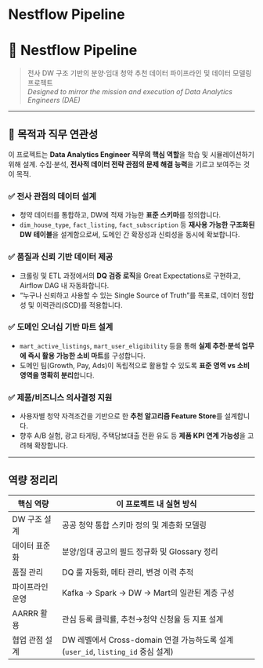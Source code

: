 # Nestflow Pipeline

# 🏡 Nestflow Pipeline
> 전사 DW 구조 기반의 분양·임대 청약 추천 데이터 파이프라인 및 데이터 모델링 프로젝트  
> _Designed to mirror the mission and execution of Data Analytics Engineers (DAE)_

---

## 🎯 목적과 직무 연관성

이 프로젝트는 **Data Analytics Engineer 직무의 핵심 역할**을 학습 및 시뮬레이션하기 위해 설계. 수집·분석,  **전사적 데이터 전략 관점의 문제 해결 능력**을 기르고 보여주는 것이 목적.

### ✅ 전사 관점의 데이터 설계
- 청약 데이터를 통합하고, DW에 적재 가능한 **표준 스키마**를 정의합니다.
- `dim_house_type`, `fact_listing`, `fact_subscription` 등 **재사용 가능한 구조화된 DW 테이블**을 설계함으로써, 도메인 간 확장성과 신뢰성을 동시에 확보합니다.

### ✅ 품질과 신뢰 기반 데이터 제공
- 크롤링 및 ETL 과정에서의 **DQ 검증 로직**을 Great Expectations로 구현하고, Airflow DAG 내 자동화합니다.
- “누구나 신뢰하고 사용할 수 있는 Single Source of Truth”를 목표로, 데이터 정합성 및 이력관리(SCD)를 적용합니다.

### ✅ 도메인 오너십 기반 마트 설계
- `mart_active_listings`, `mart_user_eligibility` 등을 통해 **실제 추천·분석 업무에 즉시 활용 가능한 소비 마트**를 구성합니다.
- 도메인 팀(Growth, Pay, Ads)이 독립적으로 활용할 수 있도록 **표준 영역 vs 소비 영역을 명확히 분리**합니다.

### ✅ 제품/비즈니스 의사결정 지원
- 사용자별 청약 자격조건을 기반으로 한 **추천 알고리즘 Feature Store**를 설계합니다.
- 향후 A/B 실험, 광고 타게팅, 주택담보대출 전환 유도 등 **제품 KPI 연계 가능성**을 고려해 확장합니다.

---

## 역량 정리리

| 핵심 역량 | 이 프로젝트 내 실현 방식 |
|-----------|----------------------------|
| DW 구조 설계 | 공공 청약 통합 스키마 정의 및 계층화 모델링 |
| 데이터 표준화 | 분양/임대 공고의 필드 정규화 및 Glossary 정리 |
| 품질 관리 | DQ 룰 자동화, 메타 관리, 변경 이력 추적 |
| 파이프라인 운영 | Kafka → Spark → DW → Mart의 일관된 계층 구성 |
| AARRR 활용 | 관심 등록 클릭률, 추천→청약 신청율 등 지표 설계 |
| 협업 관점 설계 | DW 레벨에서 Cross-domain 연결 가능하도록 설계 (`user_id`, `listing_id` 중심 설계) |

